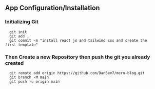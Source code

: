 ## App Configuration/Installation

### Initializing Git
```
  git init
  git add .
  git commit -m "install react js and tailwind css and create the first template"
```
###

### Then Create a new Repository then push the git you already created
```
  git remote add origin https://github.com/DanSev7/mern-blog.git
  git branch -M main
  git push -u origin main
```
